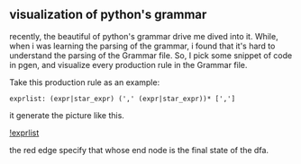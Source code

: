 ## visualization of python's grammar

recently, the beautiful of python's grammar drive me dived into it.
While, when i was learning the parsing of the grammar, i found that
it's hard to understand the parsing of the Grammar file. So, I pick
some snippet of code in pgen, and visualize every production rule in
the Grammar file.

Take this production rule as an example:

```
exprlist: (expr|star_expr) (',' (expr|star_expr))* [',']
```

it generate the picture like this.

[!exprlist](https://github.com/WinChua/blog/blob/master/cpython/grammar/handwrite/nfa_dfas/nfa_dfa75.dot.png)

the red edge specify that whose end node is the final state of the dfa.
